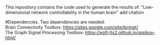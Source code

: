 This repository contains the code used to generate the results of:
"Low-dimensional network controllability in the human brain"
add citation

#Dependencies. 
Two dependencies are needed:  
Brain Connectivity Toolbox: https://sites.google.com/site/bctnet/    
The Graph Signal Processing Toolbox: https://epfl-lts2.github.io/gspbox-html/   

